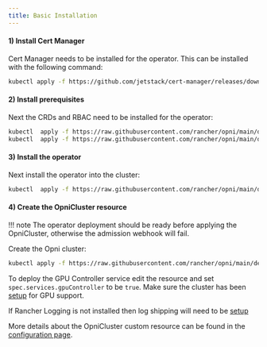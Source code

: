 ```yaml
---
title: Basic Installation
---
```


#### 1) Install Cert Manager

Cert Manager needs to be installed for the operator.  This can be installed with the following command:
```sh
kubectl apply -f https://github.com/jetstack/cert-manager/releases/download/v1.5.4/cert-manager.yaml
```

#### 2) Install prerequisites

Next the CRDs and RBAC need to be installed for the operator:
```sh
kubectl  apply -f https://raw.githubusercontent.com/rancher/opni/main/deploy/manifests/00_crds.yaml
kubectl  apply -f https://raw.githubusercontent.com/rancher/opni/main/deploy/manifests/01_rbac.yaml
```

#### 3) Install the operator

Next install the operator into the cluster:
```sh
kubectl  apply -f https://raw.githubusercontent.com/rancher/opni/main/deploy/manifests/10_operator.yaml
```

#### 4) Create the OpniCluster resource

!!! note
    The operator deployment should be ready before applying the OpniCluster, otherwise the admission webhook will fail.

Create the Opni cluster:
```sh
kubectl apply -f https://raw.githubusercontent.com/rancher/opni/main/deploy/manifests/20_cluster.yaml
```

To deploy the GPU Controller service edit the resource and set `spec.services.gpuController` to be `true`.  Make sure the cluster has been [setup](../setup/gpu.md) for GPU support.

If Rancher Logging is not installed then log shipping will need to be [setup](../setup/log-shipping.md)

More details about the OpniCluster custom resource can be found in the [configuration page](../configuration/opnicluster.md).